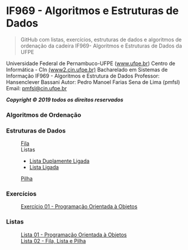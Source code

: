 # IF969 - Algoritmos e Estruturas de Dados
>GitHub com listas, exercícios, estruturas de dados e algoritmos de ordenação da cadeira IF969- Algoritmos e Estruturas de Dados da UFPE

Universidade Federal de Pernambuco-UFPE (www.ufpe.br)
Centro de Informática - CIn [(www2.cin.ufpe.br)](www2.cin.ufpe.br)
Bacharelado em Sistemas de Informação 
IF969 - Algoritmos e Estrutura de Dados 
Professor: Hansenclever Bassani
Autor: Pedro Manoel Farias Sena de Lima (pmfsl) 
Email: pmfsl@cin.ufpe.br

*__Copyright © 2019 todos os direitos reservados__*

<dl>
  <dt><h3> Algoritmos de Ordenação </h3></dt>
  <dt><h3> Estruturas de Dados </h3></dt>
    <dd> 
      <a href='https://github.com/pedrosena138/IF969-Algoritmos-e-Estrutura-de-Dados/blob/master/Estruturas-de-Dados/fila.py'> Fila </a> 
    </dd>
    <dd>
      Listas 
      <ul>
        <li> <a href='https://github.com/pedrosena138/IF969-Algoritmos-e-Estrutura-de-Dados/blob/master/Estruturas-de-Dados/lista-duplamente-ligada.py'> Lista Duplamente Ligada</a> </li>
        <li> <a href='https://github.com/pedrosena138/IF969-Algoritmos-e-Estrutura-de-Dados/blob/master/Estruturas-de-Dados/lista-ligada.py'> Lista Ligada</a></li>
      </ul>
    </dd>
    <dd> 
      <a href='https://github.com/pedrosena138/IF969-Algoritmos-e-Estrutura-de-Dados/blob/master/Estruturas-de-Dados/pilha.py'> Pilha </a>
    </dd>
  <dt><h3> Exercícios </h3></dt>
  <dd> 
    <a href='https://github.com/pedrosena138/IF969-Algoritmos-e-Estrutura-de-Dados/blob/master/Exercicios/01'> Exercício 01 - Programação Orientada à Objetos</a>
  </dd>

  <dt><h3> Listas </h3></dt>
  <dd>
    <a href='https://github.com/pedrosena138/IF969-Algoritmos-e-Estrutura-de-Dados/tree/master/Listas/01'> Lista 01 - Programação Orientada à Objetos</a></li>
  </dd>
  <dd>
    <a href='https://github.com/pedrosena138/IF969-Algoritmos-e-Estrutura-de-Dados/tree/master/Listas/02'> Lista 02 - Fila, Lista e Pilha</a></li>
  </dd>
</dl>



